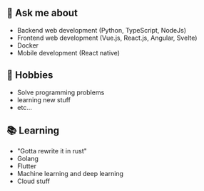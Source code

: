 ## 💬 Ask me about
- Backend web development (Python, TypeScript, NodeJs)
- Frontend web development (Vue.js, React.js, Angular, Svelte)
- Docker
- Mobile development (React native)

## 📅 Hobbies
- Solve programming problems
- learning new stuff
- etc...

## 📚 Learning
- "Gotta rewrite it in rust"
- Golang
- Flutter
- Machine learning and deep learning
- Cloud stuff
